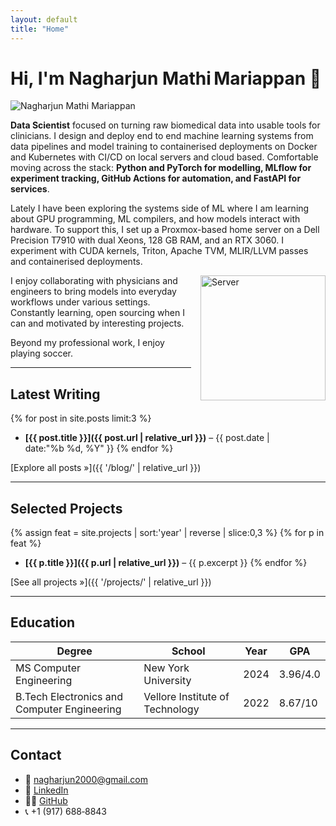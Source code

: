 ```yaml
---
layout: default
title: "Home"
---
```


# Hi, I'm **Nagharjun Mathi Mariappan** 👋

<img src="{{ 'assets/img/projects/passport-new.jpg' | relative_url }}"
     alt="Nagharjun Mathi Mariappan"
     class="headshot">

**Data Scientist** focused on turning raw biomedical data into usable tools for clinicians. I design and deploy end to end machine learning systems from data pipelines and model training to containerised deployments on Docker and Kubernetes with CI/CD on local servers and cloud based. Comfortable moving across the stack: **Python and PyTorch for modelling, MLflow for experiment tracking, GitHub Actions for automation, and FastAPI for services**.

Lately I have been exploring the systems side of ML where I am learning about GPU programming, ML compilers, and how models interact with hardware. To support this, I set up a Proxmox-based home server on a Dell Precision T7910 with dual Xeons, 128 GB RAM, and an RTX 3060. I experiment with CUDA kernels, Triton, Apache TVM, MLIR/LLVM passes and containerised deployments.

<img src="{{ 'assets/img/projects/set.JPG' | relative_url }}"
     alt="Server"
     width="200"
     style="float:right; margin-left:15px; max-width:200px; height:auto;">

I enjoy collaborating with physicians and engineers to bring models into everyday workflows under various settings. Constantly learning, open sourcing when I can and motivated by interesting projects.

Beyond my professional work, I enjoy playing soccer.

---

## Latest Writing
{% for post in site.posts limit:3 %}
* **[{{ post.title }}]({{ post.url | relative_url }})** – {{ post.date | date:"%b %d, %Y" }}
{% endfor %}

[Explore all posts »]({{ '/blog/' | relative_url }})

---

## Selected Projects
{% assign feat = site.projects | sort:'year' | reverse | slice:0,3 %}
{% for p in feat %}
* **[{{ p.title }}]({{ p.url | relative_url }})** – {{ p.excerpt }}
{% endfor %}

[See all projects »]({{ '/projects/' | relative_url }})

---

## Education

| Degree                    | School              | Year | GPA     |
|---------------------------|---------------------|------|---------|
| MS Computer Engineering | New York University | 2024 | 3.96/4.0 |
| B.Tech Electronics and Computer Engineering | Vellore Institute of Technology | 2022 | 8.67/10 |



---

## Contact
- 📧 [nagharjun2000@gmail.com](mailto:nagharjun2000@gmail.com)
- 👔 [LinkedIn](https://www.linkedin.com/in/nagharjun-mathi-mariappan-b61499169/)
- 🧑‍💻 [GitHub](https://github.com/Nagharjun17)
- 📞 +1 (917) 688‑8843
